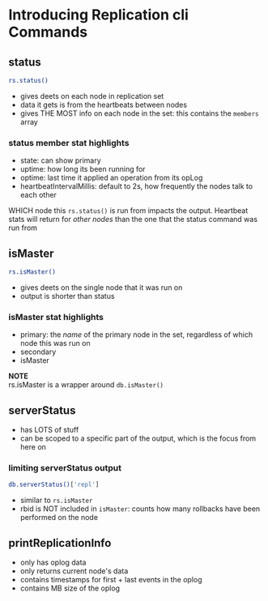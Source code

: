 # Introducing Replication cli Commands
## status
```bash
rs.status()
```
- gives deets on each node in replication set
- data it gets is from the heartbeats between nodes
- gives THE MOST info on each node in the set: this contains the `members` array
### status member stat highlights
- state: can show primary
- uptime: how long its been running for
- optime: last time it applied an operation from its opLog
- heartbeatIntervalMillis: default to 2s, how frequently the nodes talk to each other

WHICH node this `rs.status()` is run from impacts the output. Heartbeat stats will return for _other nodes_ than the one that the status command was run from


## isMaster
```bash
rs.isMaster()
```
- gives deets on the single node that it was run on
- output is shorter than status

### isMaster stat highlights
- primary: the _name_ of the primary node in the set, regardless of which node this was run on
- secondary 
- isMaster

**NOTE**  
rs.isMaster is a wrapper around `db.isMaster()`

## serverStatus
- has LOTS of stuff
- can be scoped to a specific part of the output, which is the focus from here on

### limiting serverStatus output
```bash
db.serverStatus()['repl']
```
- similar to `rs.isMaster`
- rbid is NOT included in `isMaster`: counts how many rollbacks have been performed on the node

## printReplicationInfo
- only has oplog data
- only returns current node's data
- contains timestamps for first + last events in the oplog
- contains MB size of the oplog